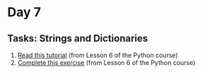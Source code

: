# Day 7

## Tasks: Strings and Dictionaries

1. [Read this tutorial](https://www.kaggle.com/colinmorris/strings-and-dictionaries) (from Lesson 6 of the Python course)
2. [Complete this exercise](https://www.kaggle.com/kernels/fork/1275185) (from Lesson 6 of the Python course)

